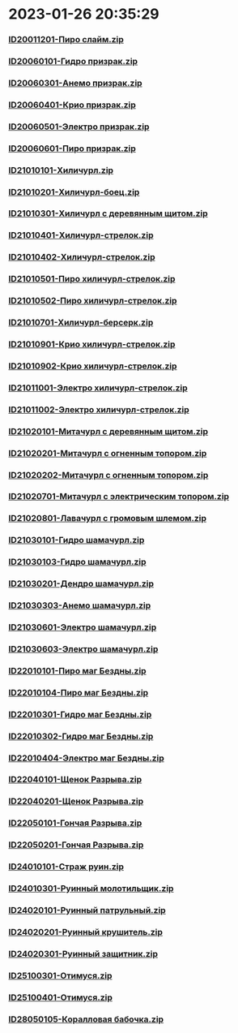 # 2023-01-26 20:35:29

### [ID20011201-Пиро слайм.zip](https://raw.githubusercontent.com/Sam5440/Genshin_Impact_Teleport_Files/main/AutoGeneratePoint/Points%28Raw%29%5Bcn-en-ru%5D/ru-ru/Monster_And_Animal/ID7-%D0%9F%D0%BE%D0%B4%D0%BD%D0%BE%D1%88%D0%B5%D0%BD%D0%B8%D0%B5%20%D0%B2%D1%80%D0%B0%D1%82%20%D1%82%D1%80%D1%91%D1%85%20%D0%BC%D0%B8%D1%80%D0%BE%D0%B2/ID20011201-%D0%9F%D0%B8%D1%80%D0%BE%20%D1%81%D0%BB%D0%B0%D0%B9%D0%BC.zip)

### [ID20060101-Гидро призрак.zip](https://raw.githubusercontent.com/Sam5440/Genshin_Impact_Teleport_Files/main/AutoGeneratePoint/Points%28Raw%29%5Bcn-en-ru%5D/ru-ru/Monster_And_Animal/ID7-%D0%9F%D0%BE%D0%B4%D0%BD%D0%BE%D1%88%D0%B5%D0%BD%D0%B8%D0%B5%20%D0%B2%D1%80%D0%B0%D1%82%20%D1%82%D1%80%D1%91%D1%85%20%D0%BC%D0%B8%D1%80%D0%BE%D0%B2/ID20060101-%D0%93%D0%B8%D0%B4%D1%80%D0%BE%20%D0%BF%D1%80%D0%B8%D0%B7%D1%80%D0%B0%D0%BA.zip)

### [ID20060301-Анемо призрак.zip](https://raw.githubusercontent.com/Sam5440/Genshin_Impact_Teleport_Files/main/AutoGeneratePoint/Points%28Raw%29%5Bcn-en-ru%5D/ru-ru/Monster_And_Animal/ID7-%D0%9F%D0%BE%D0%B4%D0%BD%D0%BE%D1%88%D0%B5%D0%BD%D0%B8%D0%B5%20%D0%B2%D1%80%D0%B0%D1%82%20%D1%82%D1%80%D1%91%D1%85%20%D0%BC%D0%B8%D1%80%D0%BE%D0%B2/ID20060301-%D0%90%D0%BD%D0%B5%D0%BC%D0%BE%20%D0%BF%D1%80%D0%B8%D0%B7%D1%80%D0%B0%D0%BA.zip)

### [ID20060401-Крио призрак.zip](https://raw.githubusercontent.com/Sam5440/Genshin_Impact_Teleport_Files/main/AutoGeneratePoint/Points%28Raw%29%5Bcn-en-ru%5D/ru-ru/Monster_And_Animal/ID7-%D0%9F%D0%BE%D0%B4%D0%BD%D0%BE%D1%88%D0%B5%D0%BD%D0%B8%D0%B5%20%D0%B2%D1%80%D0%B0%D1%82%20%D1%82%D1%80%D1%91%D1%85%20%D0%BC%D0%B8%D1%80%D0%BE%D0%B2/ID20060401-%D0%9A%D1%80%D0%B8%D0%BE%20%D0%BF%D1%80%D0%B8%D0%B7%D1%80%D0%B0%D0%BA.zip)

### [ID20060501-Электро призрак.zip](https://raw.githubusercontent.com/Sam5440/Genshin_Impact_Teleport_Files/main/AutoGeneratePoint/Points%28Raw%29%5Bcn-en-ru%5D/ru-ru/Monster_And_Animal/ID7-%D0%9F%D0%BE%D0%B4%D0%BD%D0%BE%D1%88%D0%B5%D0%BD%D0%B8%D0%B5%20%D0%B2%D1%80%D0%B0%D1%82%20%D1%82%D1%80%D1%91%D1%85%20%D0%BC%D0%B8%D1%80%D0%BE%D0%B2/ID20060501-%D0%AD%D0%BB%D0%B5%D0%BA%D1%82%D1%80%D0%BE%20%D0%BF%D1%80%D0%B8%D0%B7%D1%80%D0%B0%D0%BA.zip)

### [ID20060601-Пиро призрак.zip](https://raw.githubusercontent.com/Sam5440/Genshin_Impact_Teleport_Files/main/AutoGeneratePoint/Points%28Raw%29%5Bcn-en-ru%5D/ru-ru/Monster_And_Animal/ID7-%D0%9F%D0%BE%D0%B4%D0%BD%D0%BE%D1%88%D0%B5%D0%BD%D0%B8%D0%B5%20%D0%B2%D1%80%D0%B0%D1%82%20%D1%82%D1%80%D1%91%D1%85%20%D0%BC%D0%B8%D1%80%D0%BE%D0%B2/ID20060601-%D0%9F%D0%B8%D1%80%D0%BE%20%D0%BF%D1%80%D0%B8%D0%B7%D1%80%D0%B0%D0%BA.zip)

### [ID21010101-Хиличурл.zip](https://raw.githubusercontent.com/Sam5440/Genshin_Impact_Teleport_Files/main/AutoGeneratePoint/Points%28Raw%29%5Bcn-en-ru%5D/ru-ru/Monster_And_Animal/ID7-%D0%9F%D0%BE%D0%B4%D0%BD%D0%BE%D1%88%D0%B5%D0%BD%D0%B8%D0%B5%20%D0%B2%D1%80%D0%B0%D1%82%20%D1%82%D1%80%D1%91%D1%85%20%D0%BC%D0%B8%D1%80%D0%BE%D0%B2/ID21010101-%D0%A5%D0%B8%D0%BB%D0%B8%D1%87%D1%83%D1%80%D0%BB.zip)

### [ID21010201-Хиличурл-боец.zip](https://raw.githubusercontent.com/Sam5440/Genshin_Impact_Teleport_Files/main/AutoGeneratePoint/Points%28Raw%29%5Bcn-en-ru%5D/ru-ru/Monster_And_Animal/ID7-%D0%9F%D0%BE%D0%B4%D0%BD%D0%BE%D1%88%D0%B5%D0%BD%D0%B8%D0%B5%20%D0%B2%D1%80%D0%B0%D1%82%20%D1%82%D1%80%D1%91%D1%85%20%D0%BC%D0%B8%D1%80%D0%BE%D0%B2/ID21010201-%D0%A5%D0%B8%D0%BB%D0%B8%D1%87%D1%83%D1%80%D0%BB-%D0%B1%D0%BE%D0%B5%D1%86.zip)

### [ID21010301-Хиличурл с деревянным щитом.zip](https://raw.githubusercontent.com/Sam5440/Genshin_Impact_Teleport_Files/main/AutoGeneratePoint/Points%28Raw%29%5Bcn-en-ru%5D/ru-ru/Monster_And_Animal/ID7-%D0%9F%D0%BE%D0%B4%D0%BD%D0%BE%D1%88%D0%B5%D0%BD%D0%B8%D0%B5%20%D0%B2%D1%80%D0%B0%D1%82%20%D1%82%D1%80%D1%91%D1%85%20%D0%BC%D0%B8%D1%80%D0%BE%D0%B2/ID21010301-%D0%A5%D0%B8%D0%BB%D0%B8%D1%87%D1%83%D1%80%D0%BB%20%D1%81%20%D0%B4%D0%B5%D1%80%D0%B5%D0%B2%D1%8F%D0%BD%D0%BD%D1%8B%D0%BC%20%D1%89%D0%B8%D1%82%D0%BE%D0%BC.zip)

### [ID21010401-Хиличурл-стрелок.zip](https://raw.githubusercontent.com/Sam5440/Genshin_Impact_Teleport_Files/main/AutoGeneratePoint/Points%28Raw%29%5Bcn-en-ru%5D/ru-ru/Monster_And_Animal/ID7-%D0%9F%D0%BE%D0%B4%D0%BD%D0%BE%D1%88%D0%B5%D0%BD%D0%B8%D0%B5%20%D0%B2%D1%80%D0%B0%D1%82%20%D1%82%D1%80%D1%91%D1%85%20%D0%BC%D0%B8%D1%80%D0%BE%D0%B2/ID21010401-%D0%A5%D0%B8%D0%BB%D0%B8%D1%87%D1%83%D1%80%D0%BB-%D1%81%D1%82%D1%80%D0%B5%D0%BB%D0%BE%D0%BA.zip)

### [ID21010402-Хиличурл-стрелок.zip](https://raw.githubusercontent.com/Sam5440/Genshin_Impact_Teleport_Files/main/AutoGeneratePoint/Points%28Raw%29%5Bcn-en-ru%5D/ru-ru/Monster_And_Animal/ID7-%D0%9F%D0%BE%D0%B4%D0%BD%D0%BE%D1%88%D0%B5%D0%BD%D0%B8%D0%B5%20%D0%B2%D1%80%D0%B0%D1%82%20%D1%82%D1%80%D1%91%D1%85%20%D0%BC%D0%B8%D1%80%D0%BE%D0%B2/ID21010402-%D0%A5%D0%B8%D0%BB%D0%B8%D1%87%D1%83%D1%80%D0%BB-%D1%81%D1%82%D1%80%D0%B5%D0%BB%D0%BE%D0%BA.zip)

### [ID21010501-Пиро хиличурл-стрелок.zip](https://raw.githubusercontent.com/Sam5440/Genshin_Impact_Teleport_Files/main/AutoGeneratePoint/Points%28Raw%29%5Bcn-en-ru%5D/ru-ru/Monster_And_Animal/ID7-%D0%9F%D0%BE%D0%B4%D0%BD%D0%BE%D1%88%D0%B5%D0%BD%D0%B8%D0%B5%20%D0%B2%D1%80%D0%B0%D1%82%20%D1%82%D1%80%D1%91%D1%85%20%D0%BC%D0%B8%D1%80%D0%BE%D0%B2/ID21010501-%D0%9F%D0%B8%D1%80%D0%BE%20%D1%85%D0%B8%D0%BB%D0%B8%D1%87%D1%83%D1%80%D0%BB-%D1%81%D1%82%D1%80%D0%B5%D0%BB%D0%BE%D0%BA.zip)

### [ID21010502-Пиро хиличурл-стрелок.zip](https://raw.githubusercontent.com/Sam5440/Genshin_Impact_Teleport_Files/main/AutoGeneratePoint/Points%28Raw%29%5Bcn-en-ru%5D/ru-ru/Monster_And_Animal/ID7-%D0%9F%D0%BE%D0%B4%D0%BD%D0%BE%D1%88%D0%B5%D0%BD%D0%B8%D0%B5%20%D0%B2%D1%80%D0%B0%D1%82%20%D1%82%D1%80%D1%91%D1%85%20%D0%BC%D0%B8%D1%80%D0%BE%D0%B2/ID21010502-%D0%9F%D0%B8%D1%80%D0%BE%20%D1%85%D0%B8%D0%BB%D0%B8%D1%87%D1%83%D1%80%D0%BB-%D1%81%D1%82%D1%80%D0%B5%D0%BB%D0%BE%D0%BA.zip)

### [ID21010701-Хиличурл-берсерк.zip](https://raw.githubusercontent.com/Sam5440/Genshin_Impact_Teleport_Files/main/AutoGeneratePoint/Points%28Raw%29%5Bcn-en-ru%5D/ru-ru/Monster_And_Animal/ID7-%D0%9F%D0%BE%D0%B4%D0%BD%D0%BE%D1%88%D0%B5%D0%BD%D0%B8%D0%B5%20%D0%B2%D1%80%D0%B0%D1%82%20%D1%82%D1%80%D1%91%D1%85%20%D0%BC%D0%B8%D1%80%D0%BE%D0%B2/ID21010701-%D0%A5%D0%B8%D0%BB%D0%B8%D1%87%D1%83%D1%80%D0%BB-%D0%B1%D0%B5%D1%80%D1%81%D0%B5%D1%80%D0%BA.zip)

### [ID21010901-Крио хиличурл-стрелок.zip](https://raw.githubusercontent.com/Sam5440/Genshin_Impact_Teleport_Files/main/AutoGeneratePoint/Points%28Raw%29%5Bcn-en-ru%5D/ru-ru/Monster_And_Animal/ID7-%D0%9F%D0%BE%D0%B4%D0%BD%D0%BE%D1%88%D0%B5%D0%BD%D0%B8%D0%B5%20%D0%B2%D1%80%D0%B0%D1%82%20%D1%82%D1%80%D1%91%D1%85%20%D0%BC%D0%B8%D1%80%D0%BE%D0%B2/ID21010901-%D0%9A%D1%80%D0%B8%D0%BE%20%D1%85%D0%B8%D0%BB%D0%B8%D1%87%D1%83%D1%80%D0%BB-%D1%81%D1%82%D1%80%D0%B5%D0%BB%D0%BE%D0%BA.zip)

### [ID21010902-Крио хиличурл-стрелок.zip](https://raw.githubusercontent.com/Sam5440/Genshin_Impact_Teleport_Files/main/AutoGeneratePoint/Points%28Raw%29%5Bcn-en-ru%5D/ru-ru/Monster_And_Animal/ID7-%D0%9F%D0%BE%D0%B4%D0%BD%D0%BE%D1%88%D0%B5%D0%BD%D0%B8%D0%B5%20%D0%B2%D1%80%D0%B0%D1%82%20%D1%82%D1%80%D1%91%D1%85%20%D0%BC%D0%B8%D1%80%D0%BE%D0%B2/ID21010902-%D0%9A%D1%80%D0%B8%D0%BE%20%D1%85%D0%B8%D0%BB%D0%B8%D1%87%D1%83%D1%80%D0%BB-%D1%81%D1%82%D1%80%D0%B5%D0%BB%D0%BE%D0%BA.zip)

### [ID21011001-Электро хиличурл-стрелок.zip](https://raw.githubusercontent.com/Sam5440/Genshin_Impact_Teleport_Files/main/AutoGeneratePoint/Points%28Raw%29%5Bcn-en-ru%5D/ru-ru/Monster_And_Animal/ID7-%D0%9F%D0%BE%D0%B4%D0%BD%D0%BE%D1%88%D0%B5%D0%BD%D0%B8%D0%B5%20%D0%B2%D1%80%D0%B0%D1%82%20%D1%82%D1%80%D1%91%D1%85%20%D0%BC%D0%B8%D1%80%D0%BE%D0%B2/ID21011001-%D0%AD%D0%BB%D0%B5%D0%BA%D1%82%D1%80%D0%BE%20%D1%85%D0%B8%D0%BB%D0%B8%D1%87%D1%83%D1%80%D0%BB-%D1%81%D1%82%D1%80%D0%B5%D0%BB%D0%BE%D0%BA.zip)

### [ID21011002-Электро хиличурл-стрелок.zip](https://raw.githubusercontent.com/Sam5440/Genshin_Impact_Teleport_Files/main/AutoGeneratePoint/Points%28Raw%29%5Bcn-en-ru%5D/ru-ru/Monster_And_Animal/ID7-%D0%9F%D0%BE%D0%B4%D0%BD%D0%BE%D1%88%D0%B5%D0%BD%D0%B8%D0%B5%20%D0%B2%D1%80%D0%B0%D1%82%20%D1%82%D1%80%D1%91%D1%85%20%D0%BC%D0%B8%D1%80%D0%BE%D0%B2/ID21011002-%D0%AD%D0%BB%D0%B5%D0%BA%D1%82%D1%80%D0%BE%20%D1%85%D0%B8%D0%BB%D0%B8%D1%87%D1%83%D1%80%D0%BB-%D1%81%D1%82%D1%80%D0%B5%D0%BB%D0%BE%D0%BA.zip)

### [ID21020101-Митачурл с деревянным щитом.zip](https://raw.githubusercontent.com/Sam5440/Genshin_Impact_Teleport_Files/main/AutoGeneratePoint/Points%28Raw%29%5Bcn-en-ru%5D/ru-ru/Monster_And_Animal/ID7-%D0%9F%D0%BE%D0%B4%D0%BD%D0%BE%D1%88%D0%B5%D0%BD%D0%B8%D0%B5%20%D0%B2%D1%80%D0%B0%D1%82%20%D1%82%D1%80%D1%91%D1%85%20%D0%BC%D0%B8%D1%80%D0%BE%D0%B2/ID21020101-%D0%9C%D0%B8%D1%82%D0%B0%D1%87%D1%83%D1%80%D0%BB%20%D1%81%20%D0%B4%D0%B5%D1%80%D0%B5%D0%B2%D1%8F%D0%BD%D0%BD%D1%8B%D0%BC%20%D1%89%D0%B8%D1%82%D0%BE%D0%BC.zip)

### [ID21020201-Митачурл с огненным топором.zip](https://raw.githubusercontent.com/Sam5440/Genshin_Impact_Teleport_Files/main/AutoGeneratePoint/Points%28Raw%29%5Bcn-en-ru%5D/ru-ru/Monster_And_Animal/ID7-%D0%9F%D0%BE%D0%B4%D0%BD%D0%BE%D1%88%D0%B5%D0%BD%D0%B8%D0%B5%20%D0%B2%D1%80%D0%B0%D1%82%20%D1%82%D1%80%D1%91%D1%85%20%D0%BC%D0%B8%D1%80%D0%BE%D0%B2/ID21020201-%D0%9C%D0%B8%D1%82%D0%B0%D1%87%D1%83%D1%80%D0%BB%20%D1%81%20%D0%BE%D0%B3%D0%BD%D0%B5%D0%BD%D0%BD%D1%8B%D0%BC%20%D1%82%D0%BE%D0%BF%D0%BE%D1%80%D0%BE%D0%BC.zip)

### [ID21020202-Митачурл с огненным топором.zip](https://raw.githubusercontent.com/Sam5440/Genshin_Impact_Teleport_Files/main/AutoGeneratePoint/Points%28Raw%29%5Bcn-en-ru%5D/ru-ru/Monster_And_Animal/ID7-%D0%9F%D0%BE%D0%B4%D0%BD%D0%BE%D1%88%D0%B5%D0%BD%D0%B8%D0%B5%20%D0%B2%D1%80%D0%B0%D1%82%20%D1%82%D1%80%D1%91%D1%85%20%D0%BC%D0%B8%D1%80%D0%BE%D0%B2/ID21020202-%D0%9C%D0%B8%D1%82%D0%B0%D1%87%D1%83%D1%80%D0%BB%20%D1%81%20%D0%BE%D0%B3%D0%BD%D0%B5%D0%BD%D0%BD%D1%8B%D0%BC%20%D1%82%D0%BE%D0%BF%D0%BE%D1%80%D0%BE%D0%BC.zip)

### [ID21020701-Митачурл с электрическим топором.zip](https://raw.githubusercontent.com/Sam5440/Genshin_Impact_Teleport_Files/main/AutoGeneratePoint/Points%28Raw%29%5Bcn-en-ru%5D/ru-ru/Monster_And_Animal/ID7-%D0%9F%D0%BE%D0%B4%D0%BD%D0%BE%D1%88%D0%B5%D0%BD%D0%B8%D0%B5%20%D0%B2%D1%80%D0%B0%D1%82%20%D1%82%D1%80%D1%91%D1%85%20%D0%BC%D0%B8%D1%80%D0%BE%D0%B2/ID21020701-%D0%9C%D0%B8%D1%82%D0%B0%D1%87%D1%83%D1%80%D0%BB%20%D1%81%20%D1%8D%D0%BB%D0%B5%D0%BA%D1%82%D1%80%D0%B8%D1%87%D0%B5%D1%81%D0%BA%D0%B8%D0%BC%20%D1%82%D0%BE%D0%BF%D0%BE%D1%80%D0%BE%D0%BC.zip)

### [ID21020801-Лавачурл с громовым шлемом.zip](https://raw.githubusercontent.com/Sam5440/Genshin_Impact_Teleport_Files/main/AutoGeneratePoint/Points%28Raw%29%5Bcn-en-ru%5D/ru-ru/Monster_And_Animal/ID7-%D0%9F%D0%BE%D0%B4%D0%BD%D0%BE%D1%88%D0%B5%D0%BD%D0%B8%D0%B5%20%D0%B2%D1%80%D0%B0%D1%82%20%D1%82%D1%80%D1%91%D1%85%20%D0%BC%D0%B8%D1%80%D0%BE%D0%B2/ID21020801-%D0%9B%D0%B0%D0%B2%D0%B0%D1%87%D1%83%D1%80%D0%BB%20%D1%81%20%D0%B3%D1%80%D0%BE%D0%BC%D0%BE%D0%B2%D1%8B%D0%BC%20%D1%88%D0%BB%D0%B5%D0%BC%D0%BE%D0%BC.zip)

### [ID21030101-Гидро шамачурл.zip](https://raw.githubusercontent.com/Sam5440/Genshin_Impact_Teleport_Files/main/AutoGeneratePoint/Points%28Raw%29%5Bcn-en-ru%5D/ru-ru/Monster_And_Animal/ID7-%D0%9F%D0%BE%D0%B4%D0%BD%D0%BE%D1%88%D0%B5%D0%BD%D0%B8%D0%B5%20%D0%B2%D1%80%D0%B0%D1%82%20%D1%82%D1%80%D1%91%D1%85%20%D0%BC%D0%B8%D1%80%D0%BE%D0%B2/ID21030101-%D0%93%D0%B8%D0%B4%D1%80%D0%BE%20%D1%88%D0%B0%D0%BC%D0%B0%D1%87%D1%83%D1%80%D0%BB.zip)

### [ID21030103-Гидро шамачурл.zip](https://raw.githubusercontent.com/Sam5440/Genshin_Impact_Teleport_Files/main/AutoGeneratePoint/Points%28Raw%29%5Bcn-en-ru%5D/ru-ru/Monster_And_Animal/ID7-%D0%9F%D0%BE%D0%B4%D0%BD%D0%BE%D1%88%D0%B5%D0%BD%D0%B8%D0%B5%20%D0%B2%D1%80%D0%B0%D1%82%20%D1%82%D1%80%D1%91%D1%85%20%D0%BC%D0%B8%D1%80%D0%BE%D0%B2/ID21030103-%D0%93%D0%B8%D0%B4%D1%80%D0%BE%20%D1%88%D0%B0%D0%BC%D0%B0%D1%87%D1%83%D1%80%D0%BB.zip)

### [ID21030201-Дендро шамачурл.zip](https://raw.githubusercontent.com/Sam5440/Genshin_Impact_Teleport_Files/main/AutoGeneratePoint/Points%28Raw%29%5Bcn-en-ru%5D/ru-ru/Monster_And_Animal/ID7-%D0%9F%D0%BE%D0%B4%D0%BD%D0%BE%D1%88%D0%B5%D0%BD%D0%B8%D0%B5%20%D0%B2%D1%80%D0%B0%D1%82%20%D1%82%D1%80%D1%91%D1%85%20%D0%BC%D0%B8%D1%80%D0%BE%D0%B2/ID21030201-%D0%94%D0%B5%D0%BD%D0%B4%D1%80%D0%BE%20%D1%88%D0%B0%D0%BC%D0%B0%D1%87%D1%83%D1%80%D0%BB.zip)

### [ID21030303-Анемо шамачурл.zip](https://raw.githubusercontent.com/Sam5440/Genshin_Impact_Teleport_Files/main/AutoGeneratePoint/Points%28Raw%29%5Bcn-en-ru%5D/ru-ru/Monster_And_Animal/ID7-%D0%9F%D0%BE%D0%B4%D0%BD%D0%BE%D1%88%D0%B5%D0%BD%D0%B8%D0%B5%20%D0%B2%D1%80%D0%B0%D1%82%20%D1%82%D1%80%D1%91%D1%85%20%D0%BC%D0%B8%D1%80%D0%BE%D0%B2/ID21030303-%D0%90%D0%BD%D0%B5%D0%BC%D0%BE%20%D1%88%D0%B0%D0%BC%D0%B0%D1%87%D1%83%D1%80%D0%BB.zip)

### [ID21030601-Электро шамачурл.zip](https://raw.githubusercontent.com/Sam5440/Genshin_Impact_Teleport_Files/main/AutoGeneratePoint/Points%28Raw%29%5Bcn-en-ru%5D/ru-ru/Monster_And_Animal/ID7-%D0%9F%D0%BE%D0%B4%D0%BD%D0%BE%D1%88%D0%B5%D0%BD%D0%B8%D0%B5%20%D0%B2%D1%80%D0%B0%D1%82%20%D1%82%D1%80%D1%91%D1%85%20%D0%BC%D0%B8%D1%80%D0%BE%D0%B2/ID21030601-%D0%AD%D0%BB%D0%B5%D0%BA%D1%82%D1%80%D0%BE%20%D1%88%D0%B0%D0%BC%D0%B0%D1%87%D1%83%D1%80%D0%BB.zip)

### [ID21030603-Электро шамачурл.zip](https://raw.githubusercontent.com/Sam5440/Genshin_Impact_Teleport_Files/main/AutoGeneratePoint/Points%28Raw%29%5Bcn-en-ru%5D/ru-ru/Monster_And_Animal/ID7-%D0%9F%D0%BE%D0%B4%D0%BD%D0%BE%D1%88%D0%B5%D0%BD%D0%B8%D0%B5%20%D0%B2%D1%80%D0%B0%D1%82%20%D1%82%D1%80%D1%91%D1%85%20%D0%BC%D0%B8%D1%80%D0%BE%D0%B2/ID21030603-%D0%AD%D0%BB%D0%B5%D0%BA%D1%82%D1%80%D0%BE%20%D1%88%D0%B0%D0%BC%D0%B0%D1%87%D1%83%D1%80%D0%BB.zip)

### [ID22010101-Пиро маг Бездны.zip](https://raw.githubusercontent.com/Sam5440/Genshin_Impact_Teleport_Files/main/AutoGeneratePoint/Points%28Raw%29%5Bcn-en-ru%5D/ru-ru/Monster_And_Animal/ID7-%D0%9F%D0%BE%D0%B4%D0%BD%D0%BE%D1%88%D0%B5%D0%BD%D0%B8%D0%B5%20%D0%B2%D1%80%D0%B0%D1%82%20%D1%82%D1%80%D1%91%D1%85%20%D0%BC%D0%B8%D1%80%D0%BE%D0%B2/ID22010101-%D0%9F%D0%B8%D1%80%D0%BE%20%D0%BC%D0%B0%D0%B3%20%D0%91%D0%B5%D0%B7%D0%B4%D0%BD%D1%8B.zip)

### [ID22010104-Пиро маг Бездны.zip](https://raw.githubusercontent.com/Sam5440/Genshin_Impact_Teleport_Files/main/AutoGeneratePoint/Points%28Raw%29%5Bcn-en-ru%5D/ru-ru/Monster_And_Animal/ID7-%D0%9F%D0%BE%D0%B4%D0%BD%D0%BE%D1%88%D0%B5%D0%BD%D0%B8%D0%B5%20%D0%B2%D1%80%D0%B0%D1%82%20%D1%82%D1%80%D1%91%D1%85%20%D0%BC%D0%B8%D1%80%D0%BE%D0%B2/ID22010104-%D0%9F%D0%B8%D1%80%D0%BE%20%D0%BC%D0%B0%D0%B3%20%D0%91%D0%B5%D0%B7%D0%B4%D0%BD%D1%8B.zip)

### [ID22010301-Гидро маг Бездны.zip](https://raw.githubusercontent.com/Sam5440/Genshin_Impact_Teleport_Files/main/AutoGeneratePoint/Points%28Raw%29%5Bcn-en-ru%5D/ru-ru/Monster_And_Animal/ID7-%D0%9F%D0%BE%D0%B4%D0%BD%D0%BE%D1%88%D0%B5%D0%BD%D0%B8%D0%B5%20%D0%B2%D1%80%D0%B0%D1%82%20%D1%82%D1%80%D1%91%D1%85%20%D0%BC%D0%B8%D1%80%D0%BE%D0%B2/ID22010301-%D0%93%D0%B8%D0%B4%D1%80%D0%BE%20%D0%BC%D0%B0%D0%B3%20%D0%91%D0%B5%D0%B7%D0%B4%D0%BD%D1%8B.zip)

### [ID22010302-Гидро маг Бездны.zip](https://raw.githubusercontent.com/Sam5440/Genshin_Impact_Teleport_Files/main/AutoGeneratePoint/Points%28Raw%29%5Bcn-en-ru%5D/ru-ru/Monster_And_Animal/ID7-%D0%9F%D0%BE%D0%B4%D0%BD%D0%BE%D1%88%D0%B5%D0%BD%D0%B8%D0%B5%20%D0%B2%D1%80%D0%B0%D1%82%20%D1%82%D1%80%D1%91%D1%85%20%D0%BC%D0%B8%D1%80%D0%BE%D0%B2/ID22010302-%D0%93%D0%B8%D0%B4%D1%80%D0%BE%20%D0%BC%D0%B0%D0%B3%20%D0%91%D0%B5%D0%B7%D0%B4%D0%BD%D1%8B.zip)

### [ID22010404-Электро маг Бездны.zip](https://raw.githubusercontent.com/Sam5440/Genshin_Impact_Teleport_Files/main/AutoGeneratePoint/Points%28Raw%29%5Bcn-en-ru%5D/ru-ru/Monster_And_Animal/ID7-%D0%9F%D0%BE%D0%B4%D0%BD%D0%BE%D1%88%D0%B5%D0%BD%D0%B8%D0%B5%20%D0%B2%D1%80%D0%B0%D1%82%20%D1%82%D1%80%D1%91%D1%85%20%D0%BC%D0%B8%D1%80%D0%BE%D0%B2/ID22010404-%D0%AD%D0%BB%D0%B5%D0%BA%D1%82%D1%80%D0%BE%20%D0%BC%D0%B0%D0%B3%20%D0%91%D0%B5%D0%B7%D0%B4%D0%BD%D1%8B.zip)

### [ID22040101-Щенок Разрыва.zip](https://raw.githubusercontent.com/Sam5440/Genshin_Impact_Teleport_Files/main/AutoGeneratePoint/Points%28Raw%29%5Bcn-en-ru%5D/ru-ru/Monster_And_Animal/ID7-%D0%9F%D0%BE%D0%B4%D0%BD%D0%BE%D1%88%D0%B5%D0%BD%D0%B8%D0%B5%20%D0%B2%D1%80%D0%B0%D1%82%20%D1%82%D1%80%D1%91%D1%85%20%D0%BC%D0%B8%D1%80%D0%BE%D0%B2/ID22040101-%D0%A9%D0%B5%D0%BD%D0%BE%D0%BA%20%D0%A0%D0%B0%D0%B7%D1%80%D1%8B%D0%B2%D0%B0.zip)

### [ID22040201-Щенок Разрыва.zip](https://raw.githubusercontent.com/Sam5440/Genshin_Impact_Teleport_Files/main/AutoGeneratePoint/Points%28Raw%29%5Bcn-en-ru%5D/ru-ru/Monster_And_Animal/ID7-%D0%9F%D0%BE%D0%B4%D0%BD%D0%BE%D1%88%D0%B5%D0%BD%D0%B8%D0%B5%20%D0%B2%D1%80%D0%B0%D1%82%20%D1%82%D1%80%D1%91%D1%85%20%D0%BC%D0%B8%D1%80%D0%BE%D0%B2/ID22040201-%D0%A9%D0%B5%D0%BD%D0%BE%D0%BA%20%D0%A0%D0%B0%D0%B7%D1%80%D1%8B%D0%B2%D0%B0.zip)

### [ID22050101-Гончая Разрыва.zip](https://raw.githubusercontent.com/Sam5440/Genshin_Impact_Teleport_Files/main/AutoGeneratePoint/Points%28Raw%29%5Bcn-en-ru%5D/ru-ru/Monster_And_Animal/ID7-%D0%9F%D0%BE%D0%B4%D0%BD%D0%BE%D1%88%D0%B5%D0%BD%D0%B8%D0%B5%20%D0%B2%D1%80%D0%B0%D1%82%20%D1%82%D1%80%D1%91%D1%85%20%D0%BC%D0%B8%D1%80%D0%BE%D0%B2/ID22050101-%D0%93%D0%BE%D0%BD%D1%87%D0%B0%D1%8F%20%D0%A0%D0%B0%D0%B7%D1%80%D1%8B%D0%B2%D0%B0.zip)

### [ID22050201-Гончая Разрыва.zip](https://raw.githubusercontent.com/Sam5440/Genshin_Impact_Teleport_Files/main/AutoGeneratePoint/Points%28Raw%29%5Bcn-en-ru%5D/ru-ru/Monster_And_Animal/ID7-%D0%9F%D0%BE%D0%B4%D0%BD%D0%BE%D1%88%D0%B5%D0%BD%D0%B8%D0%B5%20%D0%B2%D1%80%D0%B0%D1%82%20%D1%82%D1%80%D1%91%D1%85%20%D0%BC%D0%B8%D1%80%D0%BE%D0%B2/ID22050201-%D0%93%D0%BE%D0%BD%D1%87%D0%B0%D1%8F%20%D0%A0%D0%B0%D0%B7%D1%80%D1%8B%D0%B2%D0%B0.zip)

### [ID24010101-Страж руин.zip](https://raw.githubusercontent.com/Sam5440/Genshin_Impact_Teleport_Files/main/AutoGeneratePoint/Points%28Raw%29%5Bcn-en-ru%5D/ru-ru/Monster_And_Animal/ID7-%D0%9F%D0%BE%D0%B4%D0%BD%D0%BE%D1%88%D0%B5%D0%BD%D0%B8%D0%B5%20%D0%B2%D1%80%D0%B0%D1%82%20%D1%82%D1%80%D1%91%D1%85%20%D0%BC%D0%B8%D1%80%D0%BE%D0%B2/ID24010101-%D0%A1%D1%82%D1%80%D0%B0%D0%B6%20%D1%80%D1%83%D0%B8%D0%BD.zip)

### [ID24010301-Руинный молотильщик.zip](https://raw.githubusercontent.com/Sam5440/Genshin_Impact_Teleport_Files/main/AutoGeneratePoint/Points%28Raw%29%5Bcn-en-ru%5D/ru-ru/Monster_And_Animal/ID7-%D0%9F%D0%BE%D0%B4%D0%BD%D0%BE%D1%88%D0%B5%D0%BD%D0%B8%D0%B5%20%D0%B2%D1%80%D0%B0%D1%82%20%D1%82%D1%80%D1%91%D1%85%20%D0%BC%D0%B8%D1%80%D0%BE%D0%B2/ID24010301-%D0%A0%D1%83%D0%B8%D0%BD%D0%BD%D1%8B%D0%B9%20%D0%BC%D0%BE%D0%BB%D0%BE%D1%82%D0%B8%D0%BB%D1%8C%D1%89%D0%B8%D0%BA.zip)

### [ID24020101-Руинный патрульный.zip](https://raw.githubusercontent.com/Sam5440/Genshin_Impact_Teleport_Files/main/AutoGeneratePoint/Points%28Raw%29%5Bcn-en-ru%5D/ru-ru/Monster_And_Animal/ID7-%D0%9F%D0%BE%D0%B4%D0%BD%D0%BE%D1%88%D0%B5%D0%BD%D0%B8%D0%B5%20%D0%B2%D1%80%D0%B0%D1%82%20%D1%82%D1%80%D1%91%D1%85%20%D0%BC%D0%B8%D1%80%D0%BE%D0%B2/ID24020101-%D0%A0%D1%83%D0%B8%D0%BD%D0%BD%D1%8B%D0%B9%20%D0%BF%D0%B0%D1%82%D1%80%D1%83%D0%BB%D1%8C%D0%BD%D1%8B%D0%B9.zip)

### [ID24020201-Руинный крушитель.zip](https://raw.githubusercontent.com/Sam5440/Genshin_Impact_Teleport_Files/main/AutoGeneratePoint/Points%28Raw%29%5Bcn-en-ru%5D/ru-ru/Monster_And_Animal/ID7-%D0%9F%D0%BE%D0%B4%D0%BD%D0%BE%D1%88%D0%B5%D0%BD%D0%B8%D0%B5%20%D0%B2%D1%80%D0%B0%D1%82%20%D1%82%D1%80%D1%91%D1%85%20%D0%BC%D0%B8%D1%80%D0%BE%D0%B2/ID24020201-%D0%A0%D1%83%D0%B8%D0%BD%D0%BD%D1%8B%D0%B9%20%D0%BA%D1%80%D1%83%D1%88%D0%B8%D1%82%D0%B5%D0%BB%D1%8C.zip)

### [ID24020301-Руинный защитник.zip](https://raw.githubusercontent.com/Sam5440/Genshin_Impact_Teleport_Files/main/AutoGeneratePoint/Points%28Raw%29%5Bcn-en-ru%5D/ru-ru/Monster_And_Animal/ID7-%D0%9F%D0%BE%D0%B4%D0%BD%D0%BE%D1%88%D0%B5%D0%BD%D0%B8%D0%B5%20%D0%B2%D1%80%D0%B0%D1%82%20%D1%82%D1%80%D1%91%D1%85%20%D0%BC%D0%B8%D1%80%D0%BE%D0%B2/ID24020301-%D0%A0%D1%83%D0%B8%D0%BD%D0%BD%D1%8B%D0%B9%20%D0%B7%D0%B0%D1%89%D0%B8%D1%82%D0%BD%D0%B8%D0%BA.zip)

### [ID25100301-Отимуся.zip](https://raw.githubusercontent.com/Sam5440/Genshin_Impact_Teleport_Files/main/AutoGeneratePoint/Points%28Raw%29%5Bcn-en-ru%5D/ru-ru/Monster_And_Animal/ID7-%D0%9F%D0%BE%D0%B4%D0%BD%D0%BE%D1%88%D0%B5%D0%BD%D0%B8%D0%B5%20%D0%B2%D1%80%D0%B0%D1%82%20%D1%82%D1%80%D1%91%D1%85%20%D0%BC%D0%B8%D1%80%D0%BE%D0%B2/ID25100301-%D0%9E%D1%82%D0%B8%D0%BC%D1%83%D1%81%D1%8F.zip)

### [ID25100401-Отимуся.zip](https://raw.githubusercontent.com/Sam5440/Genshin_Impact_Teleport_Files/main/AutoGeneratePoint/Points%28Raw%29%5Bcn-en-ru%5D/ru-ru/Monster_And_Animal/ID7-%D0%9F%D0%BE%D0%B4%D0%BD%D0%BE%D1%88%D0%B5%D0%BD%D0%B8%D0%B5%20%D0%B2%D1%80%D0%B0%D1%82%20%D1%82%D1%80%D1%91%D1%85%20%D0%BC%D0%B8%D1%80%D0%BE%D0%B2/ID25100401-%D0%9E%D1%82%D0%B8%D0%BC%D1%83%D1%81%D1%8F.zip)

### [ID28050105-Коралловая бабочка.zip](https://raw.githubusercontent.com/Sam5440/Genshin_Impact_Teleport_Files/main/AutoGeneratePoint/Points%28Raw%29%5Bcn-en-ru%5D/ru-ru/Monster_And_Animal/ID7-%D0%9F%D0%BE%D0%B4%D0%BD%D0%BE%D1%88%D0%B5%D0%BD%D0%B8%D0%B5%20%D0%B2%D1%80%D0%B0%D1%82%20%D1%82%D1%80%D1%91%D1%85%20%D0%BC%D0%B8%D1%80%D0%BE%D0%B2/ID28050105-%D0%9A%D0%BE%D1%80%D0%B0%D0%BB%D0%BB%D0%BE%D0%B2%D0%B0%D1%8F%20%D0%B1%D0%B0%D0%B1%D0%BE%D1%87%D0%BA%D0%B0.zip)


